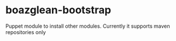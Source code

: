 boazglean-bootstrap
===================

Puppet module to install other modules.  Currently it supports maven repositories only
